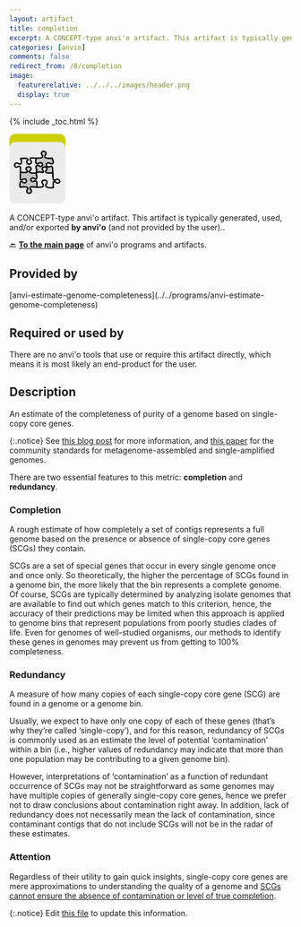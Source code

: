```yaml
---
layout: artifact
title: completion
excerpt: A CONCEPT-type anvi'o artifact. This artifact is typically generated, used, and/or exported by anvi'o (and not provided by the user)..
categories: [anvio]
comments: false
redirect_from: /8/completion
image:
  featurerelative: ../../../images/header.png
  display: true
---
```



{% include _toc.html %}


<img src="../../images/icons/CONCEPT.png" alt="CONCEPT" style="width:100px; border:none" />

A CONCEPT-type anvi'o artifact. This artifact is typically generated, used, and/or exported **by anvi'o** (and not provided by the user)..

🔙 **[To the main page](../../)** of anvi'o programs and artifacts.

## Provided by


<p style="text-align: left" markdown="1"><span class="artifact-p">[anvi-estimate-genome-completeness](../../programs/anvi-estimate-genome-completeness)</span></p>


## Required or used by


There are no anvi'o tools that use or require this artifact directly, which means it is most likely an end-product for the user.


## Description

An estimate of the completeness of purity of a genome based on single-copy core genes.

{:.notice}
See [this blog post](http://merenlab.org/2016/06/09/assessing-completion-and-contamination-of-MAGs/) for more information, and [this paper](https://doi.org/10.1038/nbt.3893) for the community standards for metagenome-assembled and single-amplified genomes.

There are two essential features to this metric: **completion** and **redundancy**.

### Completion

A rough estimate of how completely a set of contigs represents a full genome based on the presence or absence of single-copy core genes (SCGs) they contain. 

SCGs are a set of special genes that occur in every single genome once and once only. So theoretically, the higher the percentage of SCGs found in a genome bin, the more likely that the bin represents a complete genome. Of course, SCGs are typically determined by analyzing isolate genomes that are available to find out which genes match to this criterion, hence, the accuracy of their predictions may be limited when this approach is applied to genome bins that represent populations from poorly studies clades of life. Even for genomes of well-studied organisms, our methods to identify these genes in genomes may prevent us from getting to 100% completeness.

### Redundancy

A measure of how many copies of each single-copy core gene (SCG) are found in a genome or a genome bin.

Usually, we expect to have only one copy of each of these genes (that’s why they’re called ‘single-copy’), and for this reason, redundancy of SCGs is commonly used as an estimate the level of potential ‘contamination’ within a bin (i.e., higher values of redundancy may indicate that more than one population may be contributing to a given genome bin).

However, interpretations of ‘contamination’ as a function of redundant occurrence of SCGs may not be straightforward as some genomes may have multiple copies of generally single-copy core genes, hence we prefer not to draw conclusions about contamination right away. In addition, lack of redundancy does not necessarily mean the lack of contamination, since contaminant contigs that do not include SCGs will not be in the radar of these estimates.

### Attention

Regardless of their utility to gain quick insights, single-copy core genes are mere approximations to understanding the quality of a genome and [SCGs cannot ensure the absence of contamination or level of true completion](https://doi.org/10.1101/gr.258640.119).


{:.notice}
Edit [this file](https://github.com/merenlab/anvio/tree/master/anvio/docs/artifacts/completion.md) to update this information.

